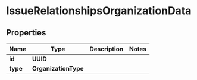 

# IssueRelationshipsOrganizationData


## Properties

| Name | Type | Description | Notes |
|------------ | ------------- | ------------- | -------------|
|**id** | **UUID** |  |  |
|**type** | **OrganizationType** |  |  |




